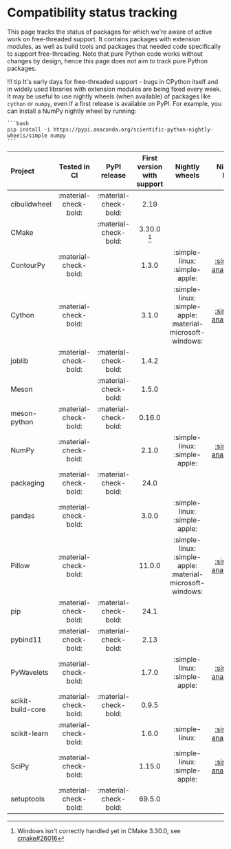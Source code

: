# Compatibility status tracking

This page tracks the status of packages for which we're aware of active work on
free-threaded support. It contains packages with extension modules, as well
as build tools and packages that needed code specifically to support
free-threading. Note that pure Python code works without changes by design,
hence this page does not aim to track pure Python packages.

!!! tip
    It's early days for free-threaded support - bugs in CPython itself and in
    widely used libraries with extension modules are being fixed every week.
    It may be useful to use nightly wheels (when available) of packages
    like `cython` or `numpy`, even if a first release is available on PyPI.
    For example, you can install a NumPy nightly wheel by running:

    ```bash
    pip install -i https://pypi.anaconda.org/scientific-python-nightly-wheels/simple numpy
    ```

<!-- keep alphabetically ordered -->

| Project           |     Tested in CI      |     PyPI release      | First version with support |                       Nightly wheels                       |                                       Nightly link                                       |
| :---------------- | :-------------------: | :-------------------: | :------------------------: | :--------------------------------------------------------: | :--------------------------------------------------------------------------------------: |
| cibuildwheel      | :material-check-bold: | :material-check-bold: |            2.19            |                                                            |                                                                                          |
| CMake             |                       | :material-check-bold: |      3.30.0 [^cmake]       |                                                            |                                                                                          |
| ContourPy         | :material-check-bold: |                       |           1.3.0            |               :simple-linux: :simple-apple:                |  [:simple-anaconda:](https://anaconda.org/scientific-python-nightly-wheels/contourpy/)   |
| Cython            | :material-check-bold: |                       |           3.1.0            | :simple-linux: :simple-apple: :material-microsoft-windows: |    [:simple-anaconda:](https://anaconda.org/scientific-python-nightly-wheels/cython/)    |
| joblib            | :material-check-bold: | :material-check-bold: |           1.4.2            |                                                            |                                                                                          |
| Meson             |                       | :material-check-bold: |           1.5.0            |                                                            |                                                                                          |
| meson-python      | :material-check-bold: | :material-check-bold: |           0.16.0           |                                                            |                                                                                          |
| NumPy             | :material-check-bold: |                       |           2.1.0            |               :simple-linux: :simple-apple:                |    [:simple-anaconda:](https://anaconda.org/scientific-python-nightly-wheels/numpy/)     |
| packaging         | :material-check-bold: | :material-check-bold: |            24.0            |                                                            |                                                                                          |
| pandas            | :material-check-bold: |                       |           3.0.0            |               :simple-linux: :simple-apple:                |                                                                                          |
| Pillow            | :material-check-bold: |                       |           11.0.0           | :simple-linux: :simple-apple: :material-microsoft-windows: |    [:simple-anaconda:](https://anaconda.org/scientific-python-nightly-wheels/pillow/)    |
| pip               | :material-check-bold: | :material-check-bold: |            24.1            |                                                            |                                                                                          |
| pybind11          | :material-check-bold: | :material-check-bold: |            2.13            |                                                            |                                                                                          |
| PyWavelets        | :material-check-bold: |                       |           1.7.0            |               :simple-linux: :simple-apple:                |  [:simple-anaconda:](https://anaconda.org/scientific-python-nightly-wheels/pywavelets/)  |
| scikit-build-core | :material-check-bold: | :material-check-bold: |           0.9.5            |                                                            |                                                                                          |
| scikit-learn      | :material-check-bold: |                       |           1.6.0            |                       :simple-linux:                       | [:simple-anaconda:](https://anaconda.org/scientific-python-nightly-wheels/scikit-learn/) |
| SciPy             | :material-check-bold: |                       |           1.15.0           |               :simple-linux: :simple-apple:                |    [:simple-anaconda:](https://anaconda.org/scientific-python-nightly-wheels/scipy/)     |
| setuptools        | :material-check-bold: | :material-check-bold: |           69.5.0           |                                                            |                                                                                          |

[^cmake]: Windows isn't correctly handled yet in CMake 3.30.0, see [cmake#26016](https://gitlab.kitware.com/cmake/cmake/-/issues/26016)
